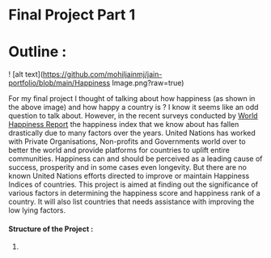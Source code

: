 # Final Project Part 1

# Outline : 

! [alt text](https://github.com/mohiljainmj/jain-portfolio/blob/main/Happiness Image.png?raw=true)

For my final project I thought of talking about how happiness (as shown in the above image) and how happy a country is ? I know it seems like an odd question to talk about. However, in the recent surveys conducted by [World Happiness Report](https://worldhappiness.report/) the happiness index that we know about has fallen drastically due to many factors over the years. United Nations has worked with Private Organisations, Non-profits and Governments world over to better the world and provide platforms for countries to uplift entire communities. Happiness can and should be perceived as a leading cause of success, prosperity and in some cases even longevity. But there are no known United Nations efforts directed to improve or maintain Happiness Indices of countries. This project is aimed at finding out the significance of various factors in determining the happiness score and happiness rank of a country. It will also list countries that needs assistance with improving the low lying factors.

#### Structure of the Project : 
1. 
